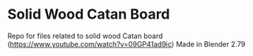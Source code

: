 Solid Wood Catan Board
======================
Repo for files related to solid wood Catan board (https://www.youtube.com/watch?v=09GP41ad9ic)
Made in Blender 2.79
